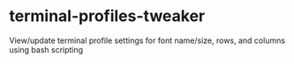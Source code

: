 # terminal-profiles-tweaker
View/update terminal profile settings for font name/size, rows, and columns using bash scripting
